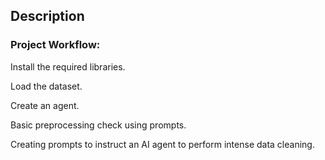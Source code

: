 ## Description


### Project Workflow:
Install the required libraries.

Load the dataset.

Create an agent.

Basic preprocessing check using prompts.

Creating prompts to instruct an AI agent to perform intense data cleaning.
